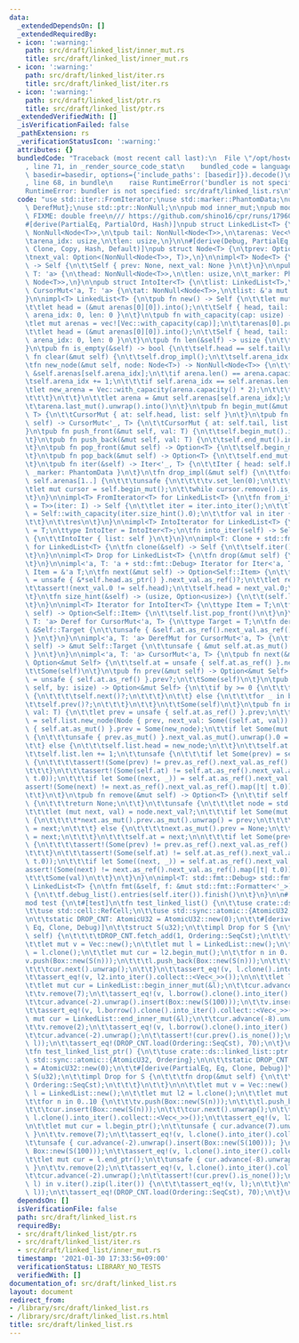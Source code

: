 ```yaml
---
data:
  _extendedDependsOn: []
  _extendedRequiredBy:
  - icon: ':warning:'
    path: src/draft/linked_list/inner_mut.rs
    title: src/draft/linked_list/inner_mut.rs
  - icon: ':warning:'
    path: src/draft/linked_list/iter.rs
    title: src/draft/linked_list/iter.rs
  - icon: ':warning:'
    path: src/draft/linked_list/ptr.rs
    title: src/draft/linked_list/ptr.rs
  _extendedVerifiedWith: []
  _isVerificationFailed: false
  _pathExtension: rs
  _verificationStatusIcon: ':warning:'
  attributes: {}
  bundledCode: "Traceback (most recent call last):\n  File \"/opt/hostedtoolcache/Python/3.9.1/x64/lib/python3.9/site-packages/onlinejudge_verify/documentation/build.py\"\
    , line 71, in _render_source_code_stat\n    bundled_code = language.bundle(stat.path,\
    \ basedir=basedir, options={'include_paths': [basedir]}).decode()\n  File \"/opt/hostedtoolcache/Python/3.9.1/x64/lib/python3.9/site-packages/onlinejudge_verify/languages/user_defined.py\"\
    , line 68, in bundle\n    raise RuntimeError('bundler is not specified: {}'.format(path.as_posix()))\n\
    RuntimeError: bundler is not specified: src/draft/linked_list.rs\n"
  code: "use std::iter::FromIterator;\nuse std::marker::PhantomData;\nuse std::ops::{Deref,\
    \ DerefMut};\nuse std::ptr::NonNull;\n\npub mod inner_mut;\npub mod ptr;\n\n///\
    \ FIXME: double free\n/// https://github.com/shino16/cpr/runs/1796088138?check_suite_focus=true#step:8:64\n\
    #[derive(PartialEq, PartialOrd, Hash)]\npub struct LinkedList<T> {\n\tpub head:\
    \ NonNull<Node<T>>,\n\tpub tail: NonNull<Node<T>>,\n\tarenas: Vec<Vec<Node<T>>>,\n\
    \tarena_idx: usize,\n\tlen: usize,\n}\n\n#[derive(Debug, PartialEq, PartialOrd,\
    \ Clone, Copy, Hash, Default)]\npub struct Node<T> {\n\tprev: Option<NonNull<Node<T>>>,\n\
    \tnext_val: Option<(NonNull<Node<T>>, T)>,\n}\n\nimpl<T> Node<T> {\n\tfn new()\
    \ -> Self {\n\t\tSelf { prev: None, next_val: None }\n\t}\n}\n\npub struct Iter<'a,\
    \ T: 'a> {\n\thead: NonNull<Node<T>>,\n\tlen: usize,\n\t_marker: PhantomData<&'a\
    \ Node<T>>,\n}\n\npub struct IntoIter<T> {\n\tlist: LinkedList<T>,\n}\n\npub struct\
    \ CursorMut<'a, T: 'a> {\n\tat: NonNull<Node<T>>,\n\tlist: &'a mut LinkedList<T>,\n\
    }\n\nimpl<T> LinkedList<T> {\n\tpub fn new() -> Self {\n\t\tlet mut arenas = vec![vec![Node::new()]];\n\
    \t\tlet head = (&mut arenas[0][0]).into();\n\t\tSelf { head, tail: head, arenas,\
    \ arena_idx: 0, len: 0 }\n\t}\n\tpub fn with_capacity(cap: usize) -> Self {\n\t\
    \tlet mut arenas = vec![Vec::with_capacity(cap)];\n\t\tarenas[0].push(Node::new());\n\
    \t\tlet head = (&mut arenas[0][0]).into();\n\t\tSelf { head, tail: head, arenas,\
    \ arena_idx: 0, len: 0 }\n\t}\n\tpub fn len(&self) -> usize {\n\t\tself.len\n\t\
    }\n\tpub fn is_empty(&self) -> bool {\n\t\tself.head == self.tail\n\t}\n\tpub\
    \ fn clear(&mut self) {\n\t\tself.drop_impl();\n\t\tself.arena_idx = 0;\n\t}\n\
    \tfn new_node(&mut self, node: Node<T>) -> NonNull<Node<T>> {\n\t\tlet arena =\
    \ &self.arenas[self.arena_idx];\n\t\tif arena.len() == arena.capacity() {\n\t\t\
    \tself.arena_idx += 1;\n\t\t\tif self.arena_idx == self.arenas.len() {\n\t\t\t\
    \tlet new_arena = Vec::with_capacity(arena.capacity() * 2);\n\t\t\t\tself.arenas.push(new_arena);\n\
    \t\t\t}\n\t\t}\n\t\tlet arena = &mut self.arenas[self.arena_idx];\n\t\tarena.push(node);\n\
    \t\tarena.last_mut().unwrap().into()\n\t}\n\tpub fn begin_mut(&mut self) -> CursorMut<'_,\
    \ T> {\n\t\tCursorMut { at: self.head, list: self }\n\t}\n\tpub fn end_mut(&mut\
    \ self) -> CursorMut<'_, T> {\n\t\tCursorMut { at: self.tail, list: self }\n\t\
    }\n\tpub fn push_front(&mut self, val: T) {\n\t\tself.begin_mut().insert(val)\n\
    \t}\n\tpub fn push_back(&mut self, val: T) {\n\t\tself.end_mut().insert(val)\n\
    \t}\n\tpub fn pop_front(&mut self) -> Option<T> {\n\t\tself.begin_mut().remove()\n\
    \t}\n\tpub fn pop_back(&mut self) -> Option<T> {\n\t\tself.end_mut().prev()?.remove()\n\
    \t}\n\tpub fn iter(&self) -> Iter<'_, T> {\n\t\tIter { head: self.head, len: self.len,\
    \ _marker: PhantomData }\n\t}\n\tfn drop_impl(&mut self) {\n\t\tfor v in &mut\
    \ self.arenas[1..] {\n\t\t\tunsafe {\n\t\t\t\tv.set_len(0);\n\t\t\t}\n\t\t}\n\t\
    \tlet mut cursor = self.begin_mut();\n\t\twhile cursor.remove().is_some() {}\n\
    \t}\n}\n\nimpl<T> FromIterator<T> for LinkedList<T> {\n\tfn from_iter<I: IntoIterator<Item\
    \ = T>>(iter: I) -> Self {\n\t\tlet iter = iter.into_iter();\n\t\tlet mut res\
    \ = Self::with_capacity(iter.size_hint().0);\n\t\tfor val in iter {\n\t\t\tres.end_mut().insert(val);\n\
    \t\t}\n\t\tres\n\t}\n}\n\nimpl<T> IntoIterator for LinkedList<T> {\n\ttype Item\
    \ = T;\n\ttype IntoIter = IntoIter<T>;\n\tfn into_iter(self) -> Self::IntoIter\
    \ {\n\t\tIntoIter { list: self }\n\t}\n}\n\nimpl<T: Clone + std::fmt::Debug> Clone\
    \ for LinkedList<T> {\n\tfn clone(&self) -> Self {\n\t\tself.iter().cloned().collect()\n\
    \t}\n}\n\nimpl<T> Drop for LinkedList<T> {\n\tfn drop(&mut self) {\n\t\tself.drop_impl();\n\
    \t}\n}\n\nimpl<'a, T: 'a + std::fmt::Debug> Iterator for Iter<'a, T> {\n\ttype\
    \ Item = &'a T;\n\tfn next(&mut self) -> Option<Self::Item> {\n\t\tlet next_val\
    \ = unsafe { &*self.head.as_ptr() }.next_val.as_ref()?;\n\t\tlet res = &next_val.1;\n\
    \t\tassert!(next_val.0 != self.head);\n\t\tself.head = next_val.0;\n\t\tSome(res)\n\
    \t}\n\tfn size_hint(&self) -> (usize, Option<usize>) {\n\t\t(self.len, Some(self.len))\n\
    \t}\n}\n\nimpl<T> Iterator for IntoIter<T> {\n\ttype Item = T;\n\tfn next(&mut\
    \ self) -> Option<Self::Item> {\n\t\tself.list.pop_front()\n\t}\n}\n\nimpl<'a,\
    \ T: 'a> Deref for CursorMut<'a, T> {\n\ttype Target = T;\n\tfn deref(&self) ->\
    \ &Self::Target {\n\t\tunsafe { &self.at.as_ref().next_val.as_ref().unwrap().1\
    \ }\n\t}\n}\n\nimpl<'a, T: 'a> DerefMut for CursorMut<'a, T> {\n\tfn deref_mut(&mut\
    \ self) -> &mut Self::Target {\n\t\tunsafe { &mut self.at.as_mut().next_val.as_mut().unwrap().1\
    \ }\n\t}\n}\n\nimpl<'a, T: 'a> CursorMut<'a, T> {\n\tpub fn next(&mut self) ->\
    \ Option<&mut Self> {\n\t\tself.at = unsafe { self.at.as_ref() }.next_val.as_ref()?.0;\n\
    \t\tSome(self)\n\t}\n\tpub fn prev(&mut self) -> Option<&mut Self> {\n\t\tself.at\
    \ = unsafe { self.at.as_ref() }.prev?;\n\t\tSome(self)\n\t}\n\tpub fn advance(&mut\
    \ self, by: isize) -> Option<&mut Self> {\n\t\tif by >= 0 {\n\t\t\tfor _ in 0..by\
    \ {\n\t\t\t\tself.next()?;\n\t\t\t}\n\t\t} else {\n\t\t\tfor _ in by..0 {\n\t\t\
    \t\tself.prev()?;\n\t\t\t}\n\t\t}\n\t\tSome(self)\n\t}\n\tpub fn insert(&mut self,\
    \ val: T) {\n\t\tlet prev = unsafe { self.at.as_ref() }.prev;\n\t\tlet new_node\
    \ = self.list.new_node(Node { prev, next_val: Some((self.at, val)) });\n\t\tunsafe\
    \ { self.at.as_mut() }.prev = Some(new_node);\n\t\tif let Some(mut prev) = prev\
    \ {\n\t\t\tunsafe { prev.as_mut() }.next_val.as_mut().unwrap().0 = new_node;\n\
    \t\t} else {\n\t\t\tself.list.head = new_node;\n\t\t}\n\t\tself.at = new_node;\n\
    \t\tself.list.len += 1;\n\t\tunsafe {\n\t\t\tif let Some(prev) = self.at.as_ref().prev\
    \ {\n\t\t\t\tassert!(Some(prev) != prev.as_ref().next_val.as_ref().map(|t| t.0));\n\
    \t\t\t}\n\t\t\tassert!(Some(self.at) != self.at.as_ref().next_val.as_ref().map(|t|\
    \ t.0));\n\t\t\tif let Some((next, _)) = self.at.as_ref().next_val {\n\t\t\t\t\
    assert!(Some(next) != next.as_ref().next_val.as_ref().map(|t| t.0));\n\t\t\t}\n\
    \t\t}\n\t}\n\tpub fn remove(&mut self) -> Option<T> {\n\t\tif self.at == self.list.tail\
    \ {\n\t\t\treturn None;\n\t\t}\n\t\tunsafe {\n\t\t\tlet node = std::ptr::read(self.at.as_ptr());\n\
    \t\t\tlet (mut next, val) = node.next_val?;\n\t\t\tif let Some(mut prev) = node.prev\
    \ {\n\t\t\t\t*next.as_mut().prev.as_mut().unwrap() = prev;\n\t\t\t\tprev.as_mut().next_val.as_mut().unwrap().0\
    \ = next;\n\t\t\t} else {\n\t\t\t\tnext.as_mut().prev = None;\n\t\t\t\tself.list.head\
    \ = next;\n\t\t\t}\n\t\t\tself.at = next;\n\n\t\t\tif let Some(prev) = self.at.as_ref().prev\
    \ {\n\t\t\t\tassert!(Some(prev) != prev.as_ref().next_val.as_ref().map(|t| t.0));\n\
    \t\t\t}\n\t\t\tassert!(Some(self.at) != self.at.as_ref().next_val.as_ref().map(|t|\
    \ t.0));\n\t\t\tif let Some((next, _)) = self.at.as_ref().next_val {\n\t\t\t\t\
    assert!(Some(next) != next.as_ref().next_val.as_ref().map(|t| t.0));\n\t\t\t}\n\
    \t\t\tSome(val)\n\t\t}\n\t}\n}\n\nimpl<T: std::fmt::Debug> std::fmt::Debug for\
    \ LinkedList<T> {\n\tfn fmt(&self, f: &mut std::fmt::Formatter<'_>) -> std::fmt::Result\
    \ {\n\t\tf.debug_list().entries(self.iter()).finish()\n\t}\n}\n\n#[cfg(test)]\n\
    mod test {\n\t#[test]\n\tfn test_linked_list() {\n\t\tuse crate::ds::linked_list::inner_mut::*;\n\
    \t\tuse std::cell::RefCell;\n\t\tuse std::sync::atomic::{AtomicU32, Ordering};\n\
    \n\t\tstatic DROP_CNT: AtomicU32 = AtomicU32::new(0);\n\t\t#[derive(PartialEq,\
    \ Eq, Clone, Debug)]\n\t\tstruct S(u32);\n\t\timpl Drop for S {\n\t\t\tfn drop(&mut\
    \ self) {\n\t\t\t\tDROP_CNT.fetch_add(1, Ordering::SeqCst);\n\t\t\t}\n\t\t}\n\n\
    \t\tlet mut v = Vec::new();\n\t\tlet mut l = LinkedList::new();\n\t\tlet mut l2\
    \ = l.clone();\n\t\tlet mut cur = l2.begin_mut();\n\t\tfor n in 0..10 {\n\t\t\t\
    v.push(Box::new(S(n)));\n\t\t\tl.push_back(Box::new(S(n)));\n\t\t\tcur.insert(Box::new(S(n)));\n\
    \t\t\tcur.next().unwrap();\n\t\t}\n\t\tassert_eq!(v, l.clone().into_iter().collect::<Vec<_>>());\n\
    \t\tassert_eq!(v, l2.into_iter().collect::<Vec<_>>());\n\n\t\tlet l = RefCell::new(l);\n\
    \t\tlet mut cur = LinkedList::begin_inner_mut(&l);\n\t\tcur.advance(7).unwrap().remove();\n\
    \t\tv.remove(7);\n\t\tassert_eq!(v, l.borrow().clone().into_iter().collect::<Vec<_>>());\n\
    \t\tcur.advance(-2).unwrap().insert(Box::new(S(100)));\n\t\tv.insert(5, Box::new(S(100)));\n\
    \t\tassert_eq!(v, l.borrow().clone().into_iter().collect::<Vec<_>>());\n\t\tlet\
    \ mut cur = LinkedList::end_inner_mut(&l);\n\t\tcur.advance(-8).unwrap().remove();\n\
    \t\tv.remove(2);\n\t\tassert_eq!(v, l.borrow().clone().into_iter().collect::<Vec<_>>());\n\
    \t\tcur.advance(-2).unwrap();\n\t\tassert!(cur.prev().is_none());\n\t\tstd::mem::drop((v,\
    \ l));\n\t\tassert_eq!(DROP_CNT.load(Ordering::SeqCst), 70);\n\t}\n\t#[test]\n\
    \tfn test_linked_list_ptr() {\n\t\tuse crate::ds::linked_list::ptr::*;\n\t\tuse\
    \ std::sync::atomic::{AtomicU32, Ordering};\n\n\t\tstatic DROP_CNT: AtomicU32\
    \ = AtomicU32::new(0);\n\t\t#[derive(PartialEq, Eq, Clone, Debug)]\n\t\tstruct\
    \ S(u32);\n\t\timpl Drop for S {\n\t\t\tfn drop(&mut self) {\n\t\t\t\tDROP_CNT.fetch_add(1,\
    \ Ordering::SeqCst);\n\t\t\t}\n\t\t}\n\n\t\tlet mut v = Vec::new();\n\t\tlet mut\
    \ l = LinkedList::new();\n\t\tlet mut l2 = l.clone();\n\t\tlet mut cur = l2.begin_mut();\n\
    \t\tfor n in 0..10 {\n\t\t\tv.push(Box::new(S(n)));\n\t\t\tl.push_back(Box::new(S(n)));\n\
    \t\t\tcur.insert(Box::new(S(n)));\n\t\t\tcur.next().unwrap();\n\t\t}\n\t\tassert_eq!(v,\
    \ l.clone().into_iter().collect::<Vec<_>>());\n\t\tassert_eq!(v, l2.into_iter().collect::<Vec<_>>());\n\
    \n\t\tlet mut cur = l.begin_ptr();\n\t\tunsafe { cur.advance(7).unwrap().remove();\
    \ }\n\t\tv.remove(7);\n\t\tassert_eq!(v, l.clone().into_iter().collect::<Vec<_>>());\n\
    \t\tunsafe { cur.advance(-2).unwrap().insert(Box::new(S(100))); }\n\t\tv.insert(5,\
    \ Box::new(S(100)));\n\t\tassert_eq!(v, l.clone().into_iter().collect::<Vec<_>>());\n\
    \t\tlet mut cur = l.end_ptr();\n\t\tunsafe { cur.advance(-8).unwrap().remove();\
    \ }\n\t\tv.remove(2);\n\t\tassert_eq!(v, l.clone().into_iter().collect::<Vec<_>>());\n\
    \t\tcur.advance(-2).unwrap();\n\t\tassert!(cur.prev().is_none());\n\t\tfor (v,\
    \ l) in v.iter().zip(l.iter()) {\n\t\t\tassert_eq!(v, l);\n\t\t}\n\t\tstd::mem::drop((v,\
    \ l));\n\t\tassert_eq!(DROP_CNT.load(Ordering::SeqCst), 70);\n\t}\n}"
  dependsOn: []
  isVerificationFile: false
  path: src/draft/linked_list.rs
  requiredBy:
  - src/draft/linked_list/ptr.rs
  - src/draft/linked_list/iter.rs
  - src/draft/linked_list/inner_mut.rs
  timestamp: '2021-01-30 17:33:56+09:00'
  verificationStatus: LIBRARY_NO_TESTS
  verifiedWith: []
documentation_of: src/draft/linked_list.rs
layout: document
redirect_from:
- /library/src/draft/linked_list.rs
- /library/src/draft/linked_list.rs.html
title: src/draft/linked_list.rs
---
```

